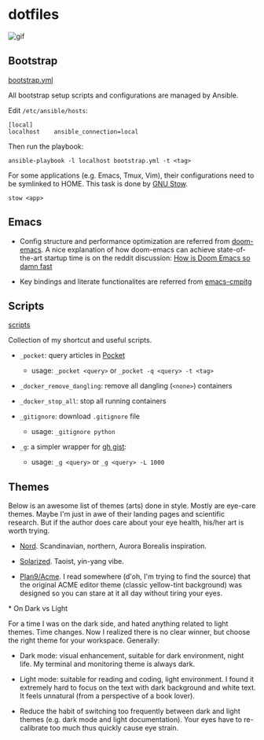 # dotfiles

![gif](https://thumbs.gfycat.com/AlarmingCoordinatedEarwig-max-1mb.gif)


## Bootstrap

[bootstrap.yml](./bootstrap.yml)

All bootstrap setup scripts and configurations are managed by Ansible.

Edit `/etc/ansible/hosts`:

```
[local]
localhost    ansible_connection=local
```

Then run the playbook:

```
ansible-playbook -l localhost bootstrap.yml -t <tag>
```

For some applications (e.g. Emacs, Tmux, Vim), their configurations need to be symlinked to HOME.
This task is done by [GNU Stow](https://www.gnu.org/software/stow/manual/stow.html).

```
stow <app>
```


## Emacs

+ Config structure and performance optimization are referred from [doom-emacs](https://github.com/hlissner/doom-emacs/).
A nice explanation of how doom-emacs can achieve state-of-the-art startup time is on the reddit discussion: [How is Doom Emacs so damn fast](https://www.reddit.com/r/emacs/comments/f3ed3r/how_is_doom_emacs_so_damn_fast)

+ Key bindings and literate functionalites are referred from [emacs-cmpitg](https://github.com/cmpitg/emacs-cmpitg)


## Scripts

[scripts](./scripts)

Collection of my shortcut and useful scripts.

+ `_pocket`: query articles in [Pocket](https://app.getpocket.com/)
  - usage: `_pocket <query>` or `_pocket -q <query> -t <tag>`

+ `_docker_remove_dangling`: remove all dangling (`<none>`) containers

+ `_docker_stop_all`: stop all running containers

+ `_gitignore`: download `.gitignore` file
  - usage: `_gitignore python`

+ `_g`: a simpler wrapper for [gh gist](https://cli.github.com/manual/gh_gist):
  - usage: `_g <query>` or `_g <query> -L 1000`


## Themes

Below is an awesome list of themes (arts) done in style. Mostly are eye-care themes.
Maybe I'm just in awe of their landing pages and scientific research.
But if the author does care about your eye health, his/her art is worth trying.

+ [Nord](https://www.nordtheme.com/). Scandinavian, northern, Aurora
  Borealis inspiration.

+ [Solarized](https://ethanschoonover.com/solarized/). Taoist, yin-yang vibe.

+ [Plan9/Acme](https://github.com/john2x/plan9-theme.el). I read
somewhere (d'oh, I'm trying to find the source) that the original ACME
editor theme (classic yellow-tint background) was designed so you can stare at it all day without tiring your eyes.


\* On Dark vs Light

For a time I was on the dark side, and hated anything related to light themes.
Time changes. Now I realized there is no clear winner, but choose the
right theme for your workspace. Generally:

+ Dark mode: visual enhancement, suitable for dark environment, night
life. My terminal and monitoring theme is always dark.

+ Light mode: suitable for reading and coding, light environment. I
  found it extremely hard to focus on the text with dark background
  and white text. It feels unnatural (from a perspective of a book lover).

+ Reduce the habit of switching too frequently between dark and light
  themes (e.g. dark mode and light documentation). Your eyes have to
  re-calibrate too much thus quickly cause eye strain.
